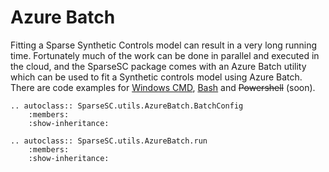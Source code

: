 # Azure Batch

Fitting a Sparse Synthetic Controls model can result in a very long running
time. Fortunately much of the work can be done in parallel and executed in
the cloud, and the SparseSC package comes with an Azure Batch utility which
can be used to fit a Synthetic controls model using Azure Batch.  There are
code examples for [Windows CMD](https://sparsesc.readthedocs.io/en/latest/azure-batch-cmd.html),
[Bash](https://sparsesc.readthedocs.io/en/latest/azure-batch-bash.html) and ~~Powershell~~ (soon).


```eval_rst
.. autoclass:: SparseSC.utils.AzureBatch.BatchConfig
    :members:
    :show-inheritance:

```

```eval_rst
.. autoclass:: SparseSC.utils.AzureBatch.run
    :members:
    :show-inheritance:

```

